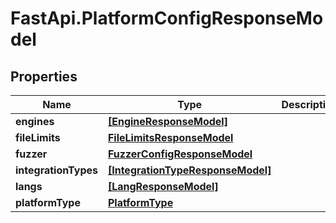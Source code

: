 # FastApi.PlatformConfigResponseModel

## Properties

Name | Type | Description | Notes
------------ | ------------- | ------------- | -------------
**engines** | [**[EngineResponseModel]**](EngineResponseModel.md) |  | 
**fileLimits** | [**FileLimitsResponseModel**](FileLimitsResponseModel.md) |  | 
**fuzzer** | [**FuzzerConfigResponseModel**](FuzzerConfigResponseModel.md) |  | 
**integrationTypes** | [**[IntegrationTypeResponseModel]**](IntegrationTypeResponseModel.md) |  | 
**langs** | [**[LangResponseModel]**](LangResponseModel.md) |  | 
**platformType** | [**PlatformType**](PlatformType.md) |  | 


